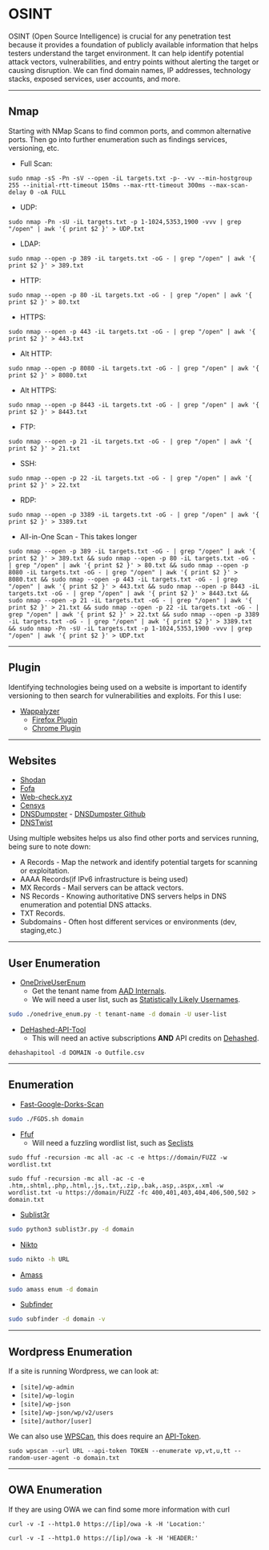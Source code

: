 # OSINT

OSINT (Open Source Intelligence) is crucial for any penetration test because it provides a foundation of publicly available information that helps testers understand the target environment. It can help identify potential attack vectors, vulnerabilities, and entry points without alerting the target or causing disruption. We can find domain names, IP addresses, technology stacks, exposed services, user accounts, and more.

***

## Nmap

Starting with NMap Scans to find common ports, and common alternative ports. Then go into further enumeration such as findings services, versioning, etc.

* Full Scan:

```
sudo nmap -sS -Pn -sV --open -iL targets.txt -p- -vv --min-hostgroup 255 --initial-rtt-timeout 150ms --max-rtt-timeout 300ms --max-scan-delay 0 -oA FULL
```

* UDP:

```
sudo nmap -Pn -sU -iL targets.txt -p 1-1024,5353,1900 -vvv | grep "/open" | awk '{ print $2 }' > UDP.txt
```

* LDAP:

```
sudo nmap --open -p 389 -iL targets.txt -oG - | grep "/open" | awk '{ print $2 }' > 389.txt
```

* HTTP:

```
sudo nmap --open -p 80 -iL targets.txt -oG - | grep "/open" | awk '{ print $2 }' > 80.txt
```

* HTTPS:

```
sudo nmap --open -p 443 -iL targets.txt -oG - | grep "/open" | awk '{ print $2 }' > 443.txt
```

* Alt HTTP:

```
sudo nmap --open -p 8080 -iL targets.txt -oG - | grep "/open" | awk '{ print $2 }' > 8080.txt
```

* Alt HTTPS:

```
sudo nmap --open -p 8443 -iL targets.txt -oG - | grep "/open" | awk '{ print $2 }' > 8443.txt
```

* FTP:

```
sudo nmap --open -p 21 -iL targets.txt -oG - | grep "/open" | awk '{ print $2 }' > 21.txt
```

* SSH:

```
sudo nmap --open -p 22 -iL targets.txt -oG - | grep "/open" | awk '{ print $2 }' > 22.txt
```

* RDP:

```
sudo nmap --open -p 3389 -iL targets.txt -oG - | grep "/open" | awk '{ print $2 }' > 3389.txt
```

* All-in-One Scan - This takes longer&#x20;

```
sudo nmap --open -p 389 -iL targets.txt -oG - | grep "/open" | awk '{ print $2 }' > 389.txt && sudo nmap --open -p 80 -iL targets.txt -oG - | grep "/open" | awk '{ print $2 }' > 80.txt && sudo nmap --open -p 8080 -iL targets.txt -oG - | grep "/open" | awk '{ print $2 }' > 8080.txt && sudo nmap --open -p 443 -iL targets.txt -oG - | grep "/open" | awk '{ print $2 }' > 443.txt && sudo nmap --open -p 8443 -iL targets.txt -oG - | grep "/open" | awk '{ print $2 }' > 8443.txt && sudo nmap --open -p 21 -iL targets.txt -oG - | grep "/open" | awk '{ print $2 }' > 21.txt && sudo nmap --open -p 22 -iL targets.txt -oG - | grep "/open" | awk '{ print $2 }' > 22.txt && sudo nmap --open -p 3389 -iL targets.txt -oG - | grep "/open" | awk '{ print $2 }' > 3389.txt && sudo nmap -Pn -sU -iL targets.txt -p 1-1024,5353,1900 -vvv | grep "/open" | awk '{ print $2 }' > UDP.txt
```

***

## Plugin

Identifying technologies being used on a website is important to identify versioning to then search for vulnerabilities and exploits. For this I use:

* [Wappalyzer](https://www.wappalyzer.com/)
  * [Firefox Plugin](https://addons.mozilla.org/en-US/firefox/addon/wappalyzer/)
  * [Chrome Plugin](https://chromewebstore.google.com/detail/wappalyzer-technology-pro/gppongmhjkpfnbhagpmjfkannfbllamg)

***

## Websites

* [Shodan](https://www.notion.so/th4ntis/shodan.io/)
* [Fofa](https://en.fofa.info/)
* [Web-check.xyz](https://www.notion.so/th4ntis/web-check.xyz/)
* [Censys](https://search.censys.io/)
* [DNSDumpster](https://dnsdumpster.com/) - [DNSDumpster Github](https://github.com/nmmapper/dnsdumpster)
* [DNSTwist](https://dnstwist.it/)

Using multiple websites helps us also find other ports and services running, being sure to note down:

* A Records - Map the network and identify potential targets for scanning or exploitation.
* AAAA Records(if IPv6 infrastructure is being used)
* MX Records - Mail servers can be attack vectors.
* NS Records - Knowing authoritative DNS servers helps in DNS enumeration and potential DNS attacks.
* TXT Records.
* Subdomains - Often host different services or environments (dev, staging,etc.)

***

## User Enumeration

* [OneDriveUserEnum](https://github.com/nyxgeek/onedrive_user_enum)
  * Get the tenant name from [AAD Internals](https://aadinternals.com/osint/).
  * We will need a user list, such as [Statistically Likely Usernames](https://github.com/insidetrust/statistically-likely-usernames).

```bash
sudo ./onedrive_enum.py -t tenant-name -d domain -U user-list
```

* [DeHashed-API-Tool](https://github.com/hmaverickadams/DeHashed-API-Tool)
  * This will need an active subscriptions **AND** API credits on [Dehashed](https://dehashed.com/).

```
dehashapitool -d DOMAIN -o Outfile.csv
```

***

## Enumeration

* [Fast-Google-Dorks-Scan](https://github.com/IvanGlinkin/Fast-Google-Dorks-Scan)

```bash
sudo ./FGDS.sh domain
```

* [Ffuf](https://github.com/ffuf/ffuf)&#x20;
  * Will need a fuzzling wordlist list, such as [Seclists](https://github.com/danielmiessler/SecLists/tree/master/Discovery/Web-Content)

```
sudo ffuf -recursion -mc all -ac -c -e https://domain/FUZZ -w wordlist.txt
```

```
sudo ffuf -recursion -mc all -ac -c -e .htm,.shtml,.php,.html,.js,.txt,.zip,.bak,.asp,.aspx,.xml -w wordlist.txt -u https://domain/FUZZ -fc 400,401,403,404,406,500,502 > domain.txt
```

* [Sublist3r](https://github.com/aboul3la/Sublist3r)

```bash
sudo python3 sublist3r.py -d domain
```

* [Nikto](https://github.com/sullo/nikto)

```bash
sudo nikto -h URL
```

* [Amass](https://github.com/owasp-amass/amass)

```bash
sudo amass enum -d domain
```

* [Subfinder](https://github.com/projectdiscovery/subfinder)

```bash
sudo subfinder -d domain -v
```

***

## Wordpress Enumeration

If a site is running Wordpress, we can look at:

* `[site]/wp-admin`
* `[site]/wp-login`
* `[site]/wp-json`
* `[site]/wp-json/wp/v2/users`
* `[site]/author/[user]`&#x20;

We can also use [WPSCan](https://github.com/wpscanteam/wpscan), this does require an [API-Token](https://wpscan.com/pricing/).

```
sudo wpscan --url URL --api-token TOKEN --enumerate vp,vt,u,tt --random-user-agent -o domain.txt
```

***

## OWA Enumeration

If they are using OWA we can find some more information with curl

```
curl -v -I --http1.0 https://[ip]/owa -k -H 'Location:'
```

```
curl -v -I --http1.0 https://[ip]/owa -k -H 'HEADER:'
```
